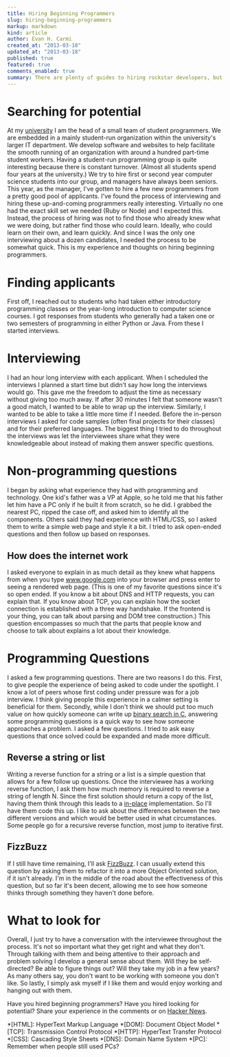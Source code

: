 ```yaml
---
title: Hiring Beginning Programmers
slug: hiring-beginning-programmers
markup: markdown
kind: article
author: Evan H. Carmi
created_at: "2013-03-18"
updated_at: "2013-03-18"
published: true
featured: true
comments_enabled: true
summary: There are plenty of guides to hiring rockstar developers, but how do you tell if someone has potential.
---
```


# Searching for potential

At my [university](http://wesleyan.edu/) I am the head of a small team of student programmers. We are embedded in a mainly student-run organization within the university's larger IT department. We develop software and websites to help facilitate the smooth running of an organization with around a hundred part-time student workers. Having a student-run programming group is quite interesting because there is constant turnover. (Almost all students spend four years at the university.) We try to hire first or second year computer science students into our group, and managers have always been seniors. This year, as the manager, I've gotten to hire a few new programmers from a pretty good pool of applicants. I've found the process of interviewing and hiring these up-and-coming programmers really interesting. Virtually no one had the exact skill set we needed (Ruby or Node) and I expected this. Instead, the process of hiring was not to find those who already knew what we were doing, but rather find those who could learn. Ideally, who could learn on their own, and learn quickly. And since I was the only one interviewing about a dozen candidates, I needed the process to be somewhat quick. This is my experience and thoughts on hiring beginning programmers.

# Finding applicants

First off, I reached out to students who had taken either introductory programming classes or the year-long introduction to computer science courses. I got responses from students who generally had a taken one or two semesters of programming in either Python or Java. From these I started interviews.

# Interviewing

I had an hour long interview with each applicant. When I scheduled the interviews I planned a start time but didn't say how long the interviews would go. This gave me the freedom to adjust the time as necessary without giving too much away. If after 30 minutes I felt that someone wasn't a good match, I wanted to be able to wrap up the interview. Similarly, I wanted to be able to take a little more time if I needed. Before the in-person interviews I asked for code samples (often final projects for their classes) and for their preferred languages. The biggest thing I tried to do throughout the interviews was let the interviewees share what they were knowledgeable about instead of making them answer specific questions.

# Non-programming questions

I began by asking what experience they had with programming and technology. One kid's father was a VP at Apple, so he told me that his father let him have a PC only if he built it from scratch, so he did. I grabbed the nearest PC, ripped the case off, and asked him to identify all the components. Others said they had experience with HTML/CSS, so I asked them to write a simple web page and style it a bit. I tried to ask open-ended questions and then follow up based on responses.

## How does the internet work

I asked everyone to explain in as much detail as they knew what happens from when you type www.google.com into your browser and press enter to seeing a rendered web page. (This is one of my favorite questions since it's so open ended. If you know a bit about DNS and HTTP requests, you can explain that. If you know about TCP, you can explain how the socket connection is established with a three way handshake. If the frontend is your thing, you can talk about parsing and DOM tree construction.) This question encompasses so much that the parts that people know and choose to talk about explains a lot about their knowledge.

# Programming Questions

I asked a few programming questions. There are two reasons I do this. First, to give people the experience of being asked to code under the spotlight. I know a lot of peers whose first coding under pressure was for a job interview. I think giving people this experience in a calmer setting is beneficial for them. Secondly, while I don't think we should put too much value on how quickly someone can write up [binary search in C](http://ecarmi.org/writing/google-internship/), answering some programming questions is a quick way to see how someone approaches a problem. I asked a few questions. I tried to ask easy questions that once solved could be expanded and made more difficult.

## Reverse a string or list

Writing a reverse function for a string or a list is a simple question that allows for a few follow up questions. Once the interviewee has a working reverse function, I ask them how much memory is required to reverse a string of length N. Since the first solution should return a copy of the list, having them think through this leads to a [in-place](http://en.wikipedia.org/wiki/In-place_algorithm) implementation. So I'll have them code this up. I like to ask about the differences between the two different versions and which would be better used in what circumstances. Some people go for a recursive reverse function, most jump to iterative first.

## FizzBuzz

If I still have time remaining, I'll ask [FizzBuzz](http://www.codinghorror.com/blog/2007/02/why-cant-programmers-program.html). I can usually extend this question by asking them to refactor it into a more Object Oriented solution, if it isn't already. I'm in the middle of the road about the effectiveness of this question, but so far it's been decent, allowing me to see how someone thinks through something they haven't done before.

# What to look for

Overall, I just try to have a conversation with the interviewee throughout the process. It's not so important what they get right and what they don't. Through talking with them and being attentive to their approach and problem solving I develop a general sense about them. Will they be self-directed? Be able to figure things out? Will they take my job in a few years? As many others say, you don't want to be working with someone you don't like. So lastly, I simply ask myself if I like them and would enjoy working and hanging out with them.

Have you hired beginning programmers? Have you hired looking for potential? Share your experience in the comments or on [Hacker News](https://news.ycombinator.com/item?id=5401663).


*[HTML]: HyperText Markup Language
*[DOM]: Document Object Model
*[TCP]: Transmission Control Protocol
*[HTTP]: HyperText Transfer Protocol
*[CSS]: Cascading Style Sheets
*[DNS]: Domain Name System
*[PC]: Remember when people still used PCs?



